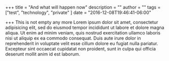 +++
title = "And what will happen now"
description = ""
author = ""
tags = ["test", "technology", "private"
]
date = "2016-12-08T19:46:41-06:00"

+++
This is not empty any more
Lorem ipsum dolor sit amet, consectetur adipisicing elit, sed do eiusmod tempor incididunt ut labore et dolore magna aliqua. Ut enim ad minim veniam, quis nostrud exercitation ullamco laboris nisi ut aliquip ex ea commodo consequat. Duis aute irure dolor in reprehenderit in voluptate velit esse cillum dolore eu fugiat nulla pariatur. Excepteur sint occaecat cupidatat non proident, sunt in culpa qui officia deserunt mollit anim id est laborum.
